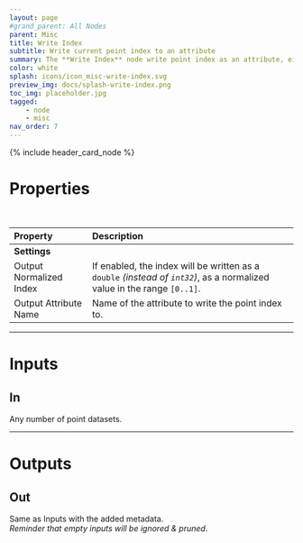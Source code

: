 ```yaml
---
layout: page
#grand_parent: All Nodes
parent: Misc
title: Write Index
subtitle: Write current point index to an attribute
summary: The **Write Index** node write point index as an attribute, either discrete or normalized. Don't laugh, this is actually much more useful that you'd think.
color: white
splash: icons/icon_misc-write-index.svg
preview_img: docs/splash-write-index.png
toc_img: placeholder.jpg
tagged: 
    - node
    - misc
nav_order: 7
---
```


{% include header_card_node %}

# Properties
<br>

| Property       | Description          |
|:-------------|:------------------|
|**Settings**||
| Output Normalized Index           | If enabled, the index will be written as a `double` *(instead of `int32`)*, as a normalized value in the range `[0..1]`.  |
| Output Attribute Name           | Name of the attribute to write the point index to. |

---
# Inputs
## In
Any number of point datasets.

---
# Outputs
## Out
Same as Inputs with the added metadata.  
*Reminder that empty inputs will be ignored & pruned*.
